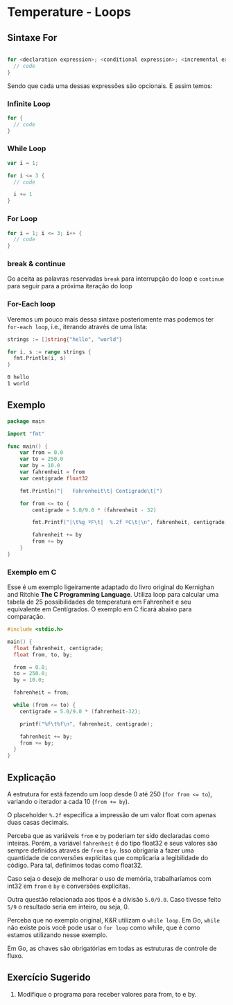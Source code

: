 # Temperature - Loops

## Sintaxe For

```go

for <declaration expression>; <conditional expression>; <incremental expression> {
  // code
}

```

Sendo que cada uma dessas expressões são opcionais. E assim temos:

### Infinite Loop

```go
for {
  // code
}
```

### While Loop

```go
var i = 1;

for i <= 3 {
  // code

  i += 1
}
```

### For Loop

```go
for i = 1; i <= 3; i++ {
  // code
}
```

### break & continue

Go aceita as palavras reservadas `break` para interrupção do loop e `continue` para seguir para a próxima iteração do loop

### For-Each loop

Veremos um pouco mais dessa sintaxe posteriomente mas podemos ter `for-each loop`, i.e., iterando através de uma lista:

```go
strings := []string{"hello", "world"}

for i, s := range strings {
  fmt.Println(i, s)
}
```

```bash
0 hello
1 world
```

## Exemplo

```go
package main

import "fmt"

func main() {
	var from = 0.0
	var to = 250.0
	var by = 10.0
	var fahrenheit = from
	var centigrade float32

	fmt.Println("|   Fahrenheit\t| Centigrade\t|")

	for from <= to {
		centigrade = 5.0/9.0 * (fahrenheit - 32)

		fmt.Printf("|\t%g ºF\t|  %.2f ºC\t|\n", fahrenheit, centigrade)

		fahrenheit += by
		from += by
	}
}
```

### Exemplo em C

Esse é um exemplo ligeiramente adaptado do livro original do Kernighan and Ritchie __The C Programming Language__. Utiliza loop para calcular uma tabela de 25 possibilidades de temperatura em Fahrenheit e seu equivalente em Centígrados. O exemplo em C ficará abaixo para comparação.


```c
#include <stdio.h>

main() {
  float fahrenheit, centigrade;
  float from, to, by;

  from = 0.0;
  to = 250.0;
  by = 10.0;

  fahrenheit = from;

  while (from <= to) {
    centigrade = 5.0/9.0 * (fahrenheit-32);

    printf("%f\t%f\n", fahrenheit, centigrade);

    fahrenheit += by;
    from += by;
  }
}
```

## Explicação

A estrutura for está fazendo um loop desde 0 até 250 (`for from <= to`), variando o iterador a cada 10 (`from += by`).

O placeholder `%.2f` especifica a impressão de um valor float com apenas duas casas decimais.

Perceba que as variáveis `from` e `by` poderiam ter sido declaradas como inteiras. Porém, a variável `fahrenheit` é do tipo float32 e seus valores são sempre definidos através de `from` e `by`. Isso obrigaria a fazer uma quantidade de conversões explícitas que complicaria a legibilidade do código. Para tal, definimos todas como float32.

Caso seja o desejo de melhorar o uso de memória, trabalharíamos com int32 em `from` e `by` e conversões explícitas.

Outra questão relacionada aos tipos é a divisão `5.0/9.0`. Caso tivesse feito `5/9` o resultado seria em inteiro, ou seja, 0.

Perceba que no exemplo original, K&R utilizam o `while loop`. Em Go, `while` não existe pois você pode usar o `for loop` como while, que é como estamos utilizando nesse exemplo.

Em Go, as chaves são obrigatórias em todas as estruturas de controle de fluxo.

## Exercício Sugerido

1. Modifique o programa para receber valores para from, to e by.